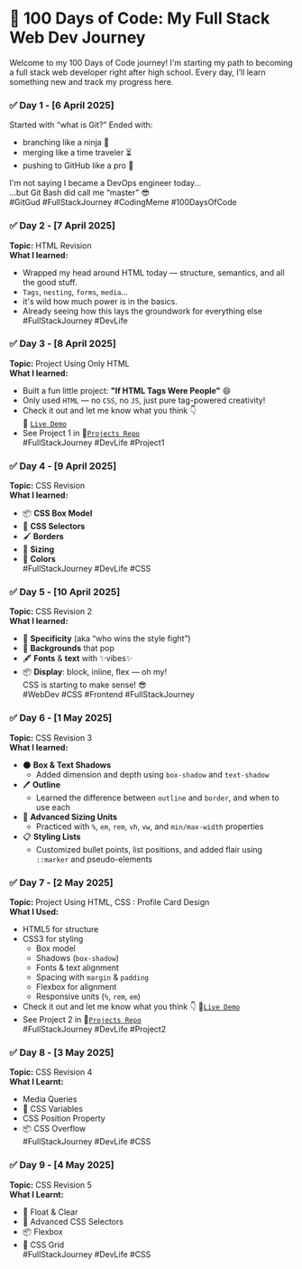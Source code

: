 # 💯 100 Days of Code: My Full Stack Web Dev Journey

Welcome to my 100 Days of Code journey! I'm starting my path to becoming a full stack web developer right after high school. Every day, I’ll learn something new and track my progress here.

### ✅ Day 1 - [6 April 2025]

Started with “what is Git?”
Ended with:

- branching like a ninja 🥷
- merging like a time traveler ⏳
- pushing to GitHub like a pro 🚀

I'm not saying I became a DevOps engineer today...  
...but Git Bash did call me “master” 😎  
#GitGud #FullStackJourney #CodingMeme #100DaysOfCode

### ✅ Day 2 - [7 April 2025]

**Topic:** HTML Revision  
**What I learned:**

- Wrapped my head around HTML today — structure, semantics, and all the good stuff.
- `Tags`, `nesting`, `forms`, `media`…
- it's wild how much power is in the basics.
- Already seeing how this lays the groundwork for everything else  
  #FullStackJourney #DevLife

### ✅ Day 3 - [8 April 2025]

**Topic:** Project Using Only HTML  
**What I learned:**

- Built a fun little project: **"If HTML Tags Were People"** 😄
- Only used `HTML` — no `CSS`, no `JS`, just pure tag-powered creativity!
- Check it out and let me know what you think 👇  
  🔗 [`Live Demo`](https://devxsameer.github.io/basic-projects/Project1)
- See Project 1 in 🔗[`Projects Repo`](https://github.com/devxsameer/basic-projects/)  
  #FullStackJourney #DevLife #Project1

### ✅ Day 4 - [9 April 2025]

**Topic:** CSS Revision  
**What I learned:**

- 📦 **CSS Box Model**
- 🎯 **CSS Selectors**
- 🖌️ **Borders**
- 📐 **Sizing**
- 🎨 **Colors**  
  #FullStackJourney #DevLife #CSS

### ✅ Day 5 - [10 April 2025]

**Topic:** CSS Revision 2  
**What I learned:**

- 🔢 **Specificity** (aka “who wins the style fight”)
- 🌈 **Backgrounds** that pop
- 🖋️ **Fonts** & **text** with ✨vibes✨
- 📦 **Display**: block, inline, flex — oh my!  
  CSS is starting to make sense! 😎  
  #WebDev #CSS #Frontend #FullStackJourney

### ✅ Day 6 - [1 May 2025]

**Topic:** CSS Revision 3  
**What I learned:**

- 🌑 **Box & Text Shadows**
  - Added dimension and depth using `box-shadow` and `text-shadow`
- 🖊️ **Outline**
  - Learned the difference between `outline` and `border`, and when to use each
- 📏 **Advanced Sizing Units**
  - Practiced with `%`, `em`, `rem`, `vh`, `vw`, and `min/max-width` properties
- 📋 **Styling Lists**
  - Customized bullet points, list positions, and added flair using `::marker` and pseudo-elements

### ✅ Day 7 - [2 May 2025]

**Topic:** Project Using HTML, CSS : Profile Card Design  
**What I Used:**

- HTML5 for structure
- CSS3 for styling
  - Box model
  - Shadows (`box-shadow`)
  - Fonts & text alignment
  - Spacing with `margin` & `padding`
  - Flexbox for alignment
  - Responsive units (`%`, `rem`, `em`)
- Check it out and let me know what you think 👇 🔗[`Live Demo`](https://devxsameer.github.io/basic-projects/Project2)
- See Project 2 in 🔗[`Projects Repo`](https://github.com/devxsameer/basic-projects/)  
  #FullStackJourney #DevLife #Project2

### ✅ Day 8 - [3 May 2025]

**Topic:** CSS Revision 4  
**What I Learnt:**

- Media Queries
- 🎨 CSS Variables
- CSS Position Property
- 📦 CSS Overflow  
  #FullStackJourney #DevLife #CSS

### ✅ Day 9 - [4 May 2025]

**Topic:** CSS Revision 5  
**What I Learnt:**

- 🔀 Float & Clear
- 🎯 Advanced CSS Selectors
- 📦 Flexbox
- 🔲 CSS Grid  
  #FullStackJourney #DevLife #CSS
